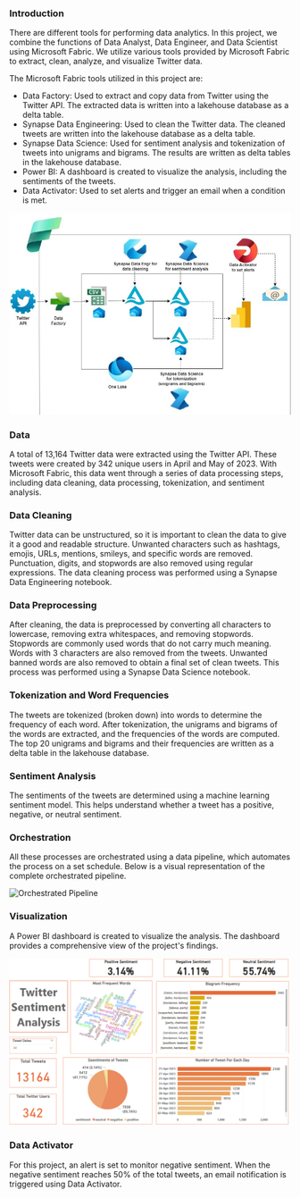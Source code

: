 ### Introduction
There are different tools for performing data analytics. In this project, we combine the functions of Data Analyst, Data Engineer, and Data Scientist using Microsoft Fabric. We utilize various tools provided by Microsoft Fabric to extract, clean, analyze, and visualize Twitter data.

The Microsoft Fabric tools utilized in this project are:

- Data Factory: Used to extract and copy data from Twitter using the Twitter API. The extracted data is written into a lakehouse database as a delta table.
- Synapse Data Engineering: Used to clean the Twitter data. The cleaned tweets are written into the lakehouse database as a delta table.
- Synapse Data Science: Used for sentiment analysis and tokenization of tweets into unigrams and bigrams. The results are written as delta tables in the lakehouse database.
- Power BI: A dashboard is created to visualize the analysis, including the sentiments of the tweets.
- Data Activator: Used to set alerts and trigger an email when a condition is met.

![alt text](<twitter microsoft fabric.jpg>)

### Data
A total of 13,164 Twitter data were extracted using the Twitter API. These tweets were created by 342 unique users in April and May of 2023. With Microsoft Fabric, this data went through a series of data processing steps, including data cleaning, data processing, tokenization, and sentiment analysis.

### Data Cleaning
Twitter data can be unstructured, so it is important to clean the data to give it a good and readable structure. Unwanted characters such as hashtags, emojis, URLs, mentions, smileys, and specific words are removed. Punctuation, digits, and stopwords are also removed using regular expressions. The data cleaning process was performed using a Synapse Data Engineering notebook.

### Data Preprocessing
After cleaning, the data is preprocessed by converting all characters to lowercase, removing extra whitespaces, and removing stopwords. Stopwords are commonly used words that do not carry much meaning. Words with 3 characters are also removed from the tweets. Unwanted banned words are also removed to obtain a final set of clean tweets. This process was performed using a Synapse Data Science notebook.

### Tokenization and Word Frequencies
The tweets are tokenized (broken down) into words to determine the frequency of each word. After tokenization, the unigrams and bigrams of the words are extracted, and the frequencies of the words are computed. The top 20 unigrams and bigrams and their frequencies are written as a delta table in the lakehouse database.

### Sentiment Analysis
The sentiments of the tweets are determined using a machine learning sentiment model. This helps understand whether a tweet has a positive, negative, or neutral sentiment.

### Orchestration
All these processes are orchestrated using a data pipeline, which automates the process on a set schedule. Below is a visual representation of the complete orchestrated pipeline.

![Orchestrated Pipeline](microsoft_fabric_project.png)

### Visualization
A Power BI dashboard is created to visualize the analysis. The dashboard provides a comprehensive view of the project's findings.

![alt text](<power bi.png>)

### Data Activator
For this project, an alert is set to monitor negative sentiment. When the negative sentiment reaches 50% of the total tweets, an email notification is triggered using Data Activator.